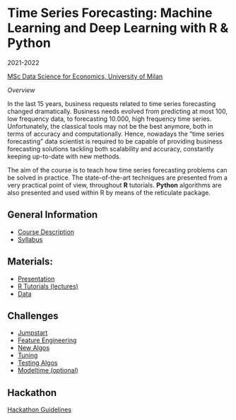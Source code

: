 
# Time Series Forecasting: Machine Learning and Deep Learning with R & Python

2021-2022

[MSc Data Science for Economics, University of
Milan](https://dse.cdl.unimi.it/en)

*Overview*

In the last 15 years, business requests related to time series
forecasting changed dramatically. Business needs evolved from predicting
at most 100, low frequency data, to forecasting 10.000, high frequency
time series. Unfortunately, the classical tools may not be the best
anymore, both in terms of accuracy and computationally. Hence, nowadays
the “time series forecasting” data scientist is required to be capable
of providing business forecasting solutions tackling both scalability
and accuracy, constantly keeping up-to-date with new methods.

The aim of the course is to teach how time series forecasting problems
can be solved in practice. The state-of-the-art techniques are presented
from a very practical point of view, throughout **R** tutorials.
**Python** algorithms are also presented and used within R by means of
the reticulate package.

## General Information

-   [Course
    Description](https://marcozanotti.github.io/tsforecasting-course/general-infos/tsf_description.html)  
-   [Syllabus](https://marcozanotti.github.io/tsforecasting-course/general-infos/tsf_syllabus.html)

## Materials:

-   [Presentation](https://marcozanotti.github.io/tsforecasting-course/presentations/tsfor_presentation.html)  
-   [R Tutorials
    (lectures)](https://marcozanotti.github.io/tsforecasting-course/R)  
-   [Data](https://marcozanotti.github.io/tsforecasting-course/R/tsfor_lecture0_data.html)

## Challenges

-   [Jumpstart](https://marcozanotti.github.io/tsforecasting-course/challenges/tsfor_challenge0_jumpstart.html)  
-   [Feature
    Engineering](https://marcozanotti.github.io/tsforecasting-course/challenges/tsfor_challenge1_feateng.html)  
-   [New
    Algos](https://marcozanotti.github.io/tsforecasting-course/challenges/tsfor_challenge2_newalgos.html)  
-   [Tuning](https://marcozanotti.github.io/tsforecasting-course/challenges/tsfor_challenge3_tuning.html)  
-   [Testing
    Algos](https://marcozanotti.github.io/tsforecasting-course/challenges/tsfor_challenge4_algos.html)  
-   [Modeltime
    (optional)](https://marcozanotti.github.io/tsforecasting-course/challenges/tsfor_challenge_optional_modeltime.html)

## Hackathon

[Hackathon
Guidelines](https://marcozanotti.github.io/tsforecasting-course/exam/tsf_exam_guidelines.html)
